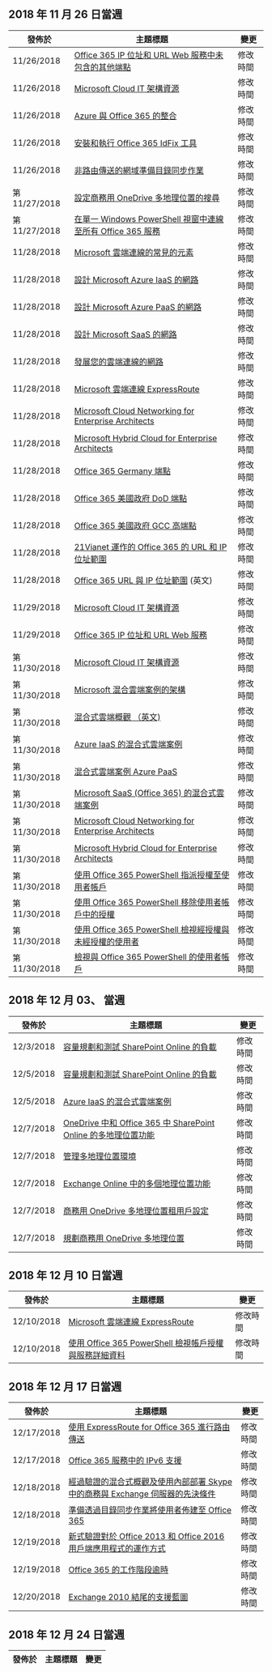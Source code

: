 <!-- This file is generated automatically each week. Changes made to this file will be overwritten.-->




## <a name="week-of-november-26-2018"></a>2018 年 11 月 26 日當週


| 發佈於 |主題標題 | 變更 |
|------|------------|--------|
| 11/26/2018 | [Office 365 IP 位址和 URL Web 服務中未包含的其他端點](/Office365/Enterprise/additional-office365-ip-addresses-and-urls) | 修改時間 |
| 11/26/2018 | [Microsoft Cloud IT 架構資源](/Office365/Enterprise/microsoft-cloud-it-architecture-resources) | 修改時間 |
| 11/26/2018 | [Azure 與 Office 365 的整合](/Office365/Enterprise/azure-integration) | 修改時間 |
| 11/26/2018 | [安裝和執行 Office 365 IdFix 工具](/Office365/Enterprise/install-and-run-idfix) | 修改時間 |
| 11/26/2018 | [非路由傳送的網域準備目錄同步作業](/Office365/Enterprise/prepare-a-non-routable-domain-for-directory-synchronization) | 修改時間 |
| 第 11/27/2018 | [設定商務用 OneDrive 多地理位置的搜尋](/Office365/Enterprise/configure-search-for-multi-geo) | 修改時間 |
| 第 11/27/2018 | [在單一 Windows PowerShell 視窗中連線至所有 Office 365 服務](/Office365/Enterprise/powershell/connect-to-all-office-365-services-in-a-single-windows-powershell-window) | 修改時間 |
| 11/28/2018 | [Microsoft 雲端連線的常見的元素](/Office365/Enterprise/common-elements-of-microsoft-cloud-connectivity) | 修改時間 |
| 11/28/2018 | [設計 Microsoft Azure IaaS 的網路](/Office365/Enterprise/designing-networking-for-microsoft-azure-iaas) | 修改時間 |
| 11/28/2018 | [設計 Microsoft Azure PaaS 的網路](/Office365/Enterprise/designing-networking-for-microsoft-azure-paas) | 修改時間 |
| 11/28/2018 | [設計 Microsoft SaaS 的網路](/Office365/Enterprise/designing-networking-for-microsoft-saas) | 修改時間 |
| 11/28/2018 | [發展您的雲端連線的網路](/Office365/Enterprise/evolving-your-network-for-cloud-connectivity) | 修改時間 |
| 11/28/2018 | [Microsoft 雲端連線 ExpressRoute](/Office365/Enterprise/expressroute-for-microsoft-cloud-connectivity) | 修改時間 |
| 11/28/2018 | [Microsoft Cloud Networking for Enterprise Architects](/Office365/Enterprise/microsoft-cloud-networking-for-enterprise-architects) | 修改時間 |
| 11/28/2018 | [Microsoft Hybrid Cloud for Enterprise Architects](/Office365/Enterprise/microsoft-hybrid-cloud-for-enterprise-architects) | 修改時間 |
| 11/28/2018 | [Office 365 Germany 端點](/Office365/Enterprise/office-365-germany-endpoints) | 修改時間 |
| 11/28/2018 | [Office 365 美國政府 DoD 端點](/Office365/Enterprise/office-365-u-s-government-dod-endpoints) | 修改時間 |
| 11/28/2018 | [Office 365 美國政府 GCC 高端點](/Office365/Enterprise/office-365-u-s-government-gcc-high-endpoints) | 修改時間 |
| 11/28/2018 | [21Vianet 運作的 Office 365 的 URL 和 IP 位址範圍](/Office365/Enterprise/urls-and-ip-address-ranges-21vianet) | 修改時間 |
| 11/28/2018 | [Office 365 URL 與 IP 位址範圍](/Office365/Enterprise/urls-and-ip-address-ranges) (英文) | 修改時間 |
| 11/29/2018 | [Microsoft Cloud IT 架構資源](/Office365/Enterprise/microsoft-cloud-it-architecture-resources) | 修改時間 |
| 11/29/2018 | [Office 365 IP 位址和 URL Web 服務](/Office365/Enterprise/office-365-ip-web-service) | 修改時間 |
| 第 11/30/2018 | [Microsoft Cloud IT 架構資源](/Office365/Enterprise/microsoft-cloud-it-architecture-resources) | 修改時間 |
| 第 11/30/2018 | [Microsoft 混合雲端案例的架構](/Office365/Enterprise/architecture-of-microsoft-hybrid-cloud-scenarios) | 修改時間 |
| 第 11/30/2018 | [混合式雲端概觀 （英文)](/Office365/Enterprise/hybrid-cloud-overview) | 修改時間 |
| 第 11/30/2018 | [Azure IaaS 的混合式雲端案例](/Office365/Enterprise/hybrid-cloud-scenarios-for-azure-iaas) | 修改時間 |
| 第 11/30/2018 | [混合式雲端案例 Azure PaaS](/Office365/Enterprise/hybrid-cloud-scenarios-for-azure-paas) | 修改時間 |
| 第 11/30/2018 | [Microsoft SaaS (Office 365) 的混合式雲端案例](/Office365/Enterprise/hybrid-cloud-scenarios-for-microsoft-saas-office-365) | 修改時間 |
| 第 11/30/2018 | [Microsoft Cloud Networking for Enterprise Architects](/Office365/Enterprise/microsoft-cloud-networking-for-enterprise-architects) | 修改時間 |
| 第 11/30/2018 | [Microsoft Hybrid Cloud for Enterprise Architects](/Office365/Enterprise/microsoft-hybrid-cloud-for-enterprise-architects) | 修改時間 |
| 第 11/30/2018 | [使用 Office 365 PowerShell 指派授權至使用者帳戶](/Office365/Enterprise/powershell/assign-licenses-to-user-accounts-with-office-365-powershell) | 修改時間 |
| 第 11/30/2018 | [使用 Office 365 PowerShell 移除使用者帳戶中的授權](/Office365/Enterprise/powershell/remove-licenses-from-user-accounts-with-office-365-powershell) | 修改時間 |
| 第 11/30/2018 | [使用 Office 365 PowerShell 檢視經授權與未經授權的使用者](/Office365/Enterprise/powershell/view-licensed-and-unlicensed-users-with-office-365-powershell) | 修改時間 |
| 第 11/30/2018 | [檢視與 Office 365 PowerShell 的使用者帳戶](/Office365/Enterprise/powershell/view-user-accounts-with-office-365-powershell) | 修改時間 |


## <a name="week-of-december-03-2018"></a>2018 年 12 月 03、 當週


| 發佈於 |主題標題 | 變更 |
|------|------------|--------|
| 12/3/2018 | [容量規劃和測試 SharePoint Online 的負載](/Office365/Enterprise/capacity-planning-and-load-testing-sharepoint-online) | 修改時間 |
| 12/5/2018 | [容量規劃和測試 SharePoint Online 的負載](/Office365/Enterprise/capacity-planning-and-load-testing-sharepoint-online) | 修改時間 |
| 12/5/2018 | [Azure IaaS 的混合式雲端案例](/Office365/Enterprise/hybrid-cloud-scenarios-for-azure-iaas) | 修改時間 |
| 12/7/2018 | [OneDrive 中和 Office 365 中 SharePoint Online 的多地理位置功能](/Office365/Enterprise/multi-geo-capabilities-in-onedrive-and-sharepoint-online-in-office-365) | 修改時間 |
| 12/7/2018 | [管理多地理位置環境](/Office365/Enterprise/administering-a-multi-geo-environment) | 修改時間 |
| 12/7/2018 | [Exchange Online 中的多個地理位置功能](/Office365/Enterprise/multi-geo-capabilities-in-exchange-online) | 修改時間 |
| 12/7/2018 | [商務用 OneDrive 多地理位置租用戶設定](/Office365/Enterprise/multi-geo-tenant-configuration) | 修改時間 |
| 12/7/2018 | [規劃商務用 OneDrive 多地理位置](/Office365/Enterprise/plan-for-multi-geo) | 修改時間 |


## <a name="week-of-december-10-2018"></a>2018 年 12 月 10 日當週


| 發佈於 |主題標題 | 變更 |
|------|------------|--------|
| 12/10/2018 | [Microsoft 雲端連線 ExpressRoute](/Office365/Enterprise/expressroute-for-microsoft-cloud-connectivity) | 修改時間 |
| 12/10/2018 | [使用 Office 365 PowerShell 檢視帳戶授權與服務詳細資料](/Office365/Enterprise/powershell/view-account-license-and-service-details-with-office-365-powershell) | 修改時間 |


## <a name="week-of-december-17-2018"></a>2018 年 12 月 17 日當週


| 發佈於 |主題標題 | 變更 |
|------|------------|--------|
| 12/17/2018 | [使用 ExpressRoute for Office 365 進行路由傳送](/Office365/Enterprise/routing-with-expressroute) | 修改時間 |
| 12/17/2018 | [Office 365 服務中的 IPv6 支援](/Office365/Enterprise/ipv6-support) | 修改時間 |
| 12/18/2018 | [經過驗證的混合式概觀及使用內部部署 Skype 中的商務與 Exchange 伺服器的先決條件](/Office365/Enterprise/hybrid-modern-auth-overview) | 修改時間 |
| 12/18/2018 | [準備透過目錄同步作業將使用者佈建至 Office 365](/Office365/Enterprise/prepare-for-directory-synchronization) | 修改時間 |
| 12/19/2018 | [新式驗證對於 Office 2013 和 Office 2016 用戶端應用程式的運作方式](/Office365/Enterprise/modern-auth-for-office-2013-and-2016) | 修改時間 |
| 12/19/2018 | [Office 365 的工作階段逾時](/Office365/Enterprise/session-timeouts) | 修改時間 |
| 12/20/2018 | [Exchange 2010 結尾的支援藍圖](/Office365/Enterprise/exchange-2010-end-of-support) | 修改時間 |


## <a name="week-of-december-24-2018"></a>2018 年 12 月 24 日當週


| 發佈於 |主題標題 | 變更 |
|------|------------|--------|
